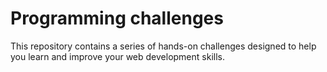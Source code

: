 # Programming challenges

This repository contains a series of hands-on challenges designed to help you learn and improve your web development skills. 

